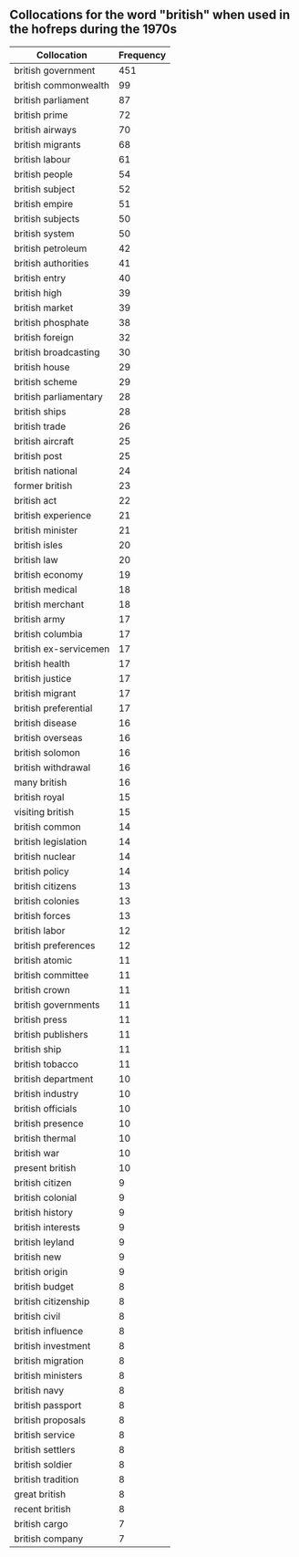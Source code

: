 ## Collocations for the word "british" when used in the hofreps during the 1970s

| Collocation | Frequency |
|--------------|----------------|
|british government|451|
|british commonwealth|99|
|british parliament|87|
|british prime|72|
|british airways|70|
|british migrants|68|
|british labour|61|
|british people|54|
|british subject|52|
|british empire|51|
|british subjects|50|
|british system|50|
|british petroleum|42|
|british authorities|41|
|british entry|40|
|british high|39|
|british market|39|
|british phosphate|38|
|british foreign|32|
|british broadcasting|30|
|british house|29|
|british scheme|29|
|british parliamentary|28|
|british ships|28|
|british trade|26|
|british aircraft|25|
|british post|25|
|british national|24|
|former british|23|
|british act|22|
|british experience|21|
|british minister|21|
|british isles|20|
|british law|20|
|british economy|19|
|british medical|18|
|british merchant|18|
|british army|17|
|british columbia|17|
|british ex-servicemen|17|
|british health|17|
|british justice|17|
|british migrant|17|
|british preferential|17|
|british disease|16|
|british overseas|16|
|british solomon|16|
|british withdrawal|16|
|many british|16|
|british royal|15|
|visiting british|15|
|british common|14|
|british legislation|14|
|british nuclear|14|
|british policy|14|
|british citizens|13|
|british colonies|13|
|british forces|13|
|british labor|12|
|british preferences|12|
|british atomic|11|
|british committee|11|
|british crown|11|
|british governments|11|
|british press|11|
|british publishers|11|
|british ship|11|
|british tobacco|11|
|british department|10|
|british industry|10|
|british officials|10|
|british presence|10|
|british thermal|10|
|british war|10|
|present british|10|
|british citizen|9|
|british colonial|9|
|british history|9|
|british interests|9|
|british leyland|9|
|british new|9|
|british origin|9|
|british budget|8|
|british citizenship|8|
|british civil|8|
|british influence|8|
|british investment|8|
|british migration|8|
|british ministers|8|
|british navy|8|
|british passport|8|
|british proposals|8|
|british service|8|
|british settlers|8|
|british soldier|8|
|british tradition|8|
|great british|8|
|recent british|8|
|british cargo|7|
|british company|7|
